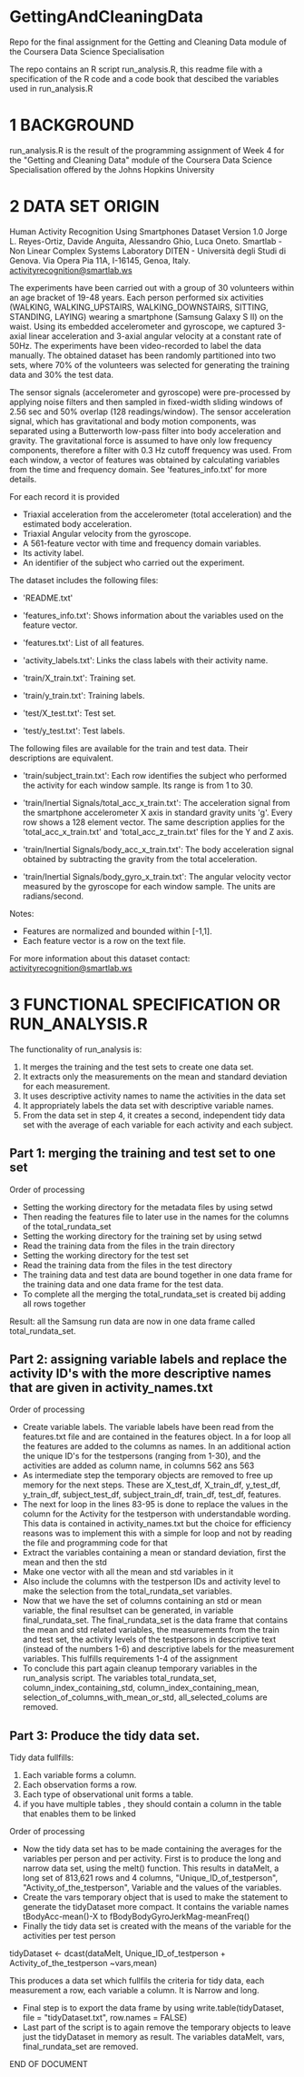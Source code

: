 # GettingAndCleaningData
Repo for the final assignment for the Getting and Cleaning Data module of the Coursera Data Science Specialisation

The repo contains an R script run_analysis.R, this readme file with a specification of the R code and a code book that descibed the variables used in run_analysis.R

# 1	BACKGROUND

run_analysis.R is the result of the programming assignment of Week 4 for the 
"Getting and Cleaning Data" module of the Coursera Data Science Specialisation offered
by the Johns Hopkins University

# 2	DATA SET ORIGIN
 
Human Activity Recognition Using Smartphones Dataset
Version 1.0
Jorge L. Reyes-Ortiz, Davide Anguita, Alessandro Ghio, Luca Oneto.
Smartlab - Non Linear Complex Systems Laboratory
DITEN - Università degli Studi di Genova.
Via Opera Pia 11A, I-16145, Genoa, Italy.
activityrecognition@smartlab.ws

The experiments have been carried out with a group of 30 volunteers within an age bracket of 19-48 years. Each person performed six activities (WALKING, WALKING_UPSTAIRS, WALKING_DOWNSTAIRS, SITTING, STANDING, LAYING) wearing a smartphone (Samsung Galaxy S II) on the waist. Using its embedded accelerometer and gyroscope, we captured 3-axial linear acceleration and 3-axial angular velocity at a constant rate of 50Hz. The experiments have been video-recorded to label the data manually. The obtained dataset has been randomly partitioned into two sets, where 70% of the volunteers was selected for generating the training data and 30% the test data. 

The sensor signals (accelerometer and gyroscope) were pre-processed by applying noise filters and then sampled in fixed-width sliding windows of 2.56 sec and 50% overlap (128 readings/window). The sensor acceleration signal, which has gravitational and body motion components, was separated using a Butterworth low-pass filter into body acceleration and gravity. The gravitational force is assumed to have only low frequency components, therefore a filter with 0.3 Hz cutoff frequency was used. From each window, a vector of features was obtained by calculating variables from the time and frequency domain. See 'features_info.txt' for more details. 

For each record it is provided
- Triaxial acceleration from the accelerometer (total acceleration) and the estimated body acceleration.
- Triaxial Angular velocity from the gyroscope. 
- A 561-feature vector with time and frequency domain variables. 
- Its activity label. 
- An identifier of the subject who carried out the experiment.

The dataset includes the following files:

- 'README.txt'

- 'features_info.txt': Shows information about the variables used on the feature vector.

- 'features.txt': List of all features.

- 'activity_labels.txt': Links the class labels with their activity name.

- 'train/X_train.txt': Training set.

- 'train/y_train.txt': Training labels.

- 'test/X_test.txt': Test set.

- 'test/y_test.txt': Test labels.

The following files are available for the train and test data. Their descriptions are equivalent. 

- 'train/subject_train.txt': Each row identifies the subject who performed the activity for each window sample. Its range is from 1 to 30. 

- 'train/Inertial Signals/total_acc_x_train.txt': The acceleration signal from the smartphone accelerometer X axis in standard gravity units 'g'. Every row shows a 128 element vector. The same description applies for the 'total_acc_x_train.txt' and 'total_acc_z_train.txt' files for the Y and Z axis. 

- 'train/Inertial Signals/body_acc_x_train.txt': The body acceleration signal obtained by subtracting the gravity from the total acceleration. 

- 'train/Inertial Signals/body_gyro_x_train.txt': The angular velocity vector measured by the gyroscope for each window sample. The units are radians/second. 

Notes: 

- Features are normalized and bounded within [-1,1].
- Each feature vector is a row on the text file.

For more information about this dataset contact: activityrecognition@smartlab.ws

# 3	FUNCTIONAL SPECIFICATION OR RUN_ANALYSIS.R

The functionality of run_analysis is:

1.	It merges the training and the test sets to create one data set.
2.	It extracts only the measurements on the mean and standard deviation for each measurement. 
3.	It uses descriptive activity names to name the activities in the data set
4.	It appropriately labels the data set with descriptive variable names. 
5.	From the data set in step 4, it creates a second, independent tidy data set with the 
    average of each variable for each activity and each subject.

## Part 1: merging the training and test set to one set

Order of processing

- Setting the working directory for the metadata files by using setwd
- Then reading the features file to later use in the names for the columns of the total_rundata_set
- Setting the working directory for the training set by using setwd
- Read the training data from the files in the train directory
- Setting the working directory for the test set
- Read the training data from the files in the test directory
- The training data and test data are bound together in one data frame for the training data and one data frame for the test data.
- To complete all the merging the total_rundata_set is created bij adding all rows together

Result:  all the Samsung run data are now in one data frame called total_rundata_set.

## Part 2: assigning variable labels and replace the activity ID's with the more descriptive names that are given in activity_names.txt 

Order of processing

- Create variable labels. The variable labels have been read from the features.txt file and are contained in the features object. In a for loop all the features are added to the columns as names. In an additional action the unique ID's for the testpersons (ranging from 1-30), and the activities are added as column name, in columns 562 ans 563
- As intermediate step the temporary objects are removed to free up memory for the next steps. These are X_test_df, X_train_df, y_test_df, y_train_df, subject_test_df, subject_train_df, train_df, test_df, features.
- The next for loop in the lines 83-95 is done to replace the values in the column for the Activity for the testperson with understandable wording. This data is contained in activity_names.txt but the choice for efficiency reasons was to implement this with a simple for loop and not by reading the file and programming code for that
- Extract the variables containing a mean or standard deviation, first the mean and then the std
- Make one vector with all the mean and std variables in it
- Also include the columns with the testperson IDs and activity level to make the selection from the total_rundata_set variables.
- Now that we have the set of columns containing an std or mean variable, the final resultset can be generated, in variable final_rundata_set. The final_rundata_set is the data frame that contains the mean and std related variables, the measurements from the train and test set, the activity levels of the testpersons in descriptive text (instead of the numbers 1-6) and descriptive labels for the measurement variables. This fulfills requirements 1-4 of the assignment
- To conclude this part again cleanup temporary variables in the run_analysis script. The variables total_rundata_set, column_index_containing_std, column_index_containing_mean, selection_of_columns_with_mean_or_std, all_selected_colums are removed.

## Part 3: Produce the tidy data set.

Tidy data fullfills:

1. Each variable forms a column.
2. Each observation forms a row.
3. Each type of observational unit forms a table.
4. if you have multiple tables , they should contain a column in the table that enables them to be linked

Order of processing

- Now the tidy data set has to be made containing the averages for the variables per person and per activity. First is to produce the long and narrow data set, using the melt() function. This results in dataMelt, a long set of 813,621 rows and 4 columns, "Unique_ID_of_testperson", "Activity_of_the_testperson", Variable and the values of the variables.
- Create the vars temporary object that is used to make the statement to generate the tidyDataset more compact. It contains the variable names tBodyAcc-mean()-X to fBodyBodyGyroJerkMag-meanFreq()
- Finally the tidy data set is created with the means of the variable for the activities per test person

tidyDataset <- dcast(dataMelt, Unique_ID_of_testperson + Activity_of_the_testperson ~vars,mean)

This produces a data set which fullfils the criteria for tidy data, each measurement a row, each variable a column. It is
Narrow and long.

- Final step is to export the data frame by using write.table(tidyDataset, file = "tidyDataset.txt", row.names = FALSE)
- Last part of the script is to again remove the temporary objects to leave just the tidyDataset in memory as result. The variables dataMelt, vars, final_rundata_set are removed.

END OF DOCUMENT
